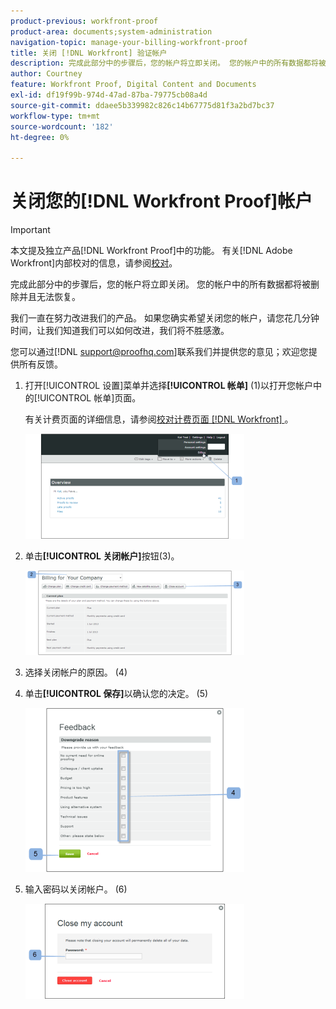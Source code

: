 ```yaml
---
product-previous: workfront-proof
product-area: documents;system-administration
navigation-topic: manage-your-billing-workfront-proof
title: 关闭 [!DNL Workfront] 验证帐户
description: 完成此部分中的步骤后，您的帐户将立即关闭。 您的帐户中的所有数据都将被删除并且无法恢复。
author: Courtney
feature: Workfront Proof, Digital Content and Documents
exl-id: df19f99b-974d-47ad-87ba-79775cb08a4d
source-git-commit: ddaee5b339982c826c14b67775d81f3a2bd7bc37
workflow-type: tm+mt
source-wordcount: '182'
ht-degree: 0%

---
```


# 关闭您的[!DNL Workfront Proof]帐户

>[!IMPORTANT]
>
>本文提及独立产品[!DNL Workfront Proof]中的功能。 有关[!DNL Adobe Workfront]内部校对的信息，请参阅[校对](../../../review-and-approve-work/proofing/proofing.md)。

完成此部分中的步骤后，您的帐户将立即关闭。 您的帐户中的所有数据都将被删除并且无法恢复。

我们一直在努力改进我们的产品。 如果您确实希望关闭您的帐户，请您花几分钟时间，让我们知道我们可以如何改进，我们将不胜感激。

您可以通过[!DNL support@proofhq.com]联系我们并提供您的意见；欢迎您提供所有反馈。

1. 打开[!UICONTROL 设置]菜单并选择&#x200B;**[!UICONTROL 帐单]** (1)以打开您帐户中的[!UICONTROL 帐单]页面。

   有关计费页面的详细信息，请参阅[校对计费页面 [!DNL Workfront] ](../../../workfront-proof/wp-billingsettings/manage-your-billing/wp-billing-page.md)。

   ![计费设置](assets/upgradesdowngrades-billing-settings-350x168.png)

1. 单击&#x200B;**[!UICONTROL 关闭帐户]**&#x200B;按钮(3)。

   ![帐单_-_close_your_account.png](assets/billing---close-your-account-350x135.png)

1. 选择关闭帐户的原因。 (4)
1. 单击&#x200B;**[!UICONTROL 保存]**&#x200B;以确认您的决定。 (5)

   ![Close_Account_-_popup.png](assets/close-account---pop-up-350x262.png)

1. 输入密码以关闭帐户。 (6)

   ![Close_Account_-_password_popup.png](assets/close-account---password-pop-up-350x152.png)
